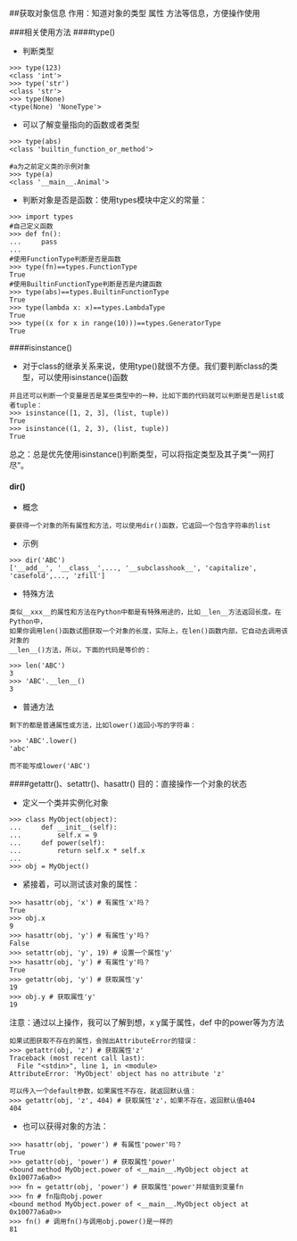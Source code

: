 ##获取对象信息
作用：知道对象的类型  属性  方法等信息，方便操作使用


###相关使用方法
####type()
- 判断类型
```
>>> type(123)
<class 'int'>
>>> type('str')
<class 'str'>
>>> type(None)
<type(None) 'NoneType'>
```

- 可以了解变量指向的函数或者类型
```
>>> type(abs)
<class 'builtin_function_or_method'>

#a为之前定义类的示例对象
>>> type(a)
<class '__main__.Animal'>
```


- 判断对象是否是函数：使用types模块中定义的常量：
```
>>> import types
#自己定义函数
>>> def fn():
...     pass
...
#使用FunctionType判断是否是函数
>>> type(fn)==types.FunctionType
True
#使用BuiltinFunctionType判断是否是内建函数
>>> type(abs)==types.BuiltinFunctionType
True
>>> type(lambda x: x)==types.LambdaType
True
>>> type((x for x in range(10)))==types.GeneratorType
True
```
####isinstance()
- 对于class的继承关系来说，使用type()就很不方便。我们要判断class的类型，可以使用isinstance()函数
```
并且还可以判断一个变量是否是某些类型中的一种，比如下面的代码就可以判断是否是list或者tuple：
>>> isinstance([1, 2, 3], (list, tuple))
True
>>> isinstance((1, 2, 3), (list, tuple))
True
```

总之：总是优先使用isinstance()判断类型，可以将指定类型及其子类“一网打尽”。

#### dir()
- 概念
```
要获得一个对象的所有属性和方法，可以使用dir()函数，它返回一个包含字符串的list
```

- 示例
```
>>> dir('ABC')
['__add__', '__class__',..., '__subclasshook__', 'capitalize', 'casefold',..., 'zfill']
```

- 特殊方法
```
类似__xxx__的属性和方法在Python中都是有特殊用途的，比如__len__方法返回长度。在Python中，
如果你调用len()函数试图获取一个对象的长度，实际上，在len()函数内部，它自动去调用该对象的
__len__()方法，所以，下面的代码是等价的：

>>> len('ABC')
3
>>> 'ABC'.__len__()
3
```
- 普通方法
```
剩下的都是普通属性或方法，比如lower()返回小写的字符串：

>>> 'ABC'.lower()
'abc'

而不能写成lower('ABC')
```
<!-- 注意：如何判断两者，两者的区别，调用方法 -->

####getattr()、setattr()、hasattr()
目的：直接操作一个对象的状态

- 定义一个类并实例化对象
```
>>> class MyObject(object):
...     def __init__(self):
...         self.x = 9
...     def power(self):
...         return self.x * self.x
...
>>> obj = MyObject()
```
- 紧接着，可以测试该对象的属性：
```
>>> hasattr(obj, 'x') # 有属性'x'吗？
True
>>> obj.x
9
>>> hasattr(obj, 'y') # 有属性'y'吗？
False
>>> setattr(obj, 'y', 19) # 设置一个属性'y'
>>> hasattr(obj, 'y') # 有属性'y'吗？
True
>>> getattr(obj, 'y') # 获取属性'y'
19
>>> obj.y # 获取属性'y'
19
```
注意：通过以上操作，我可以了解到想，x  y属于属性，def 中的power等为方法


```
如果试图获取不存在的属性，会抛出AttributeError的错误：
>>> getattr(obj, 'z') # 获取属性'z'
Traceback (most recent call last):
  File "<stdin>", line 1, in <module>
AttributeError: 'MyObject' object has no attribute 'z'

可以传入一个default参数，如果属性不存在，就返回默认值：
>>> getattr(obj, 'z', 404) # 获取属性'z'，如果不存在，返回默认值404
404
```
- 也可以获得对象的方法：
```
>>> hasattr(obj, 'power') # 有属性'power'吗？
True
>>> getattr(obj, 'power') # 获取属性'power'
<bound method MyObject.power of <__main__.MyObject object at 0x10077a6a0>>
>>> fn = getattr(obj, 'power') # 获取属性'power'并赋值到变量fn
>>> fn # fn指向obj.power
<bound method MyObject.power of <__main__.MyObject object at 0x10077a6a0>>
>>> fn() # 调用fn()与调用obj.power()是一样的
81
```

